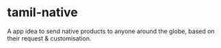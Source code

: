 # tamil-native
A app idea to send native products to anyone around the globe, based on their request &amp; customisation.
